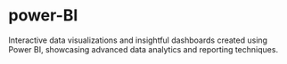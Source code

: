 # power-BI
Interactive data visualizations and insightful dashboards created using Power BI, showcasing advanced data analytics and reporting techniques.
